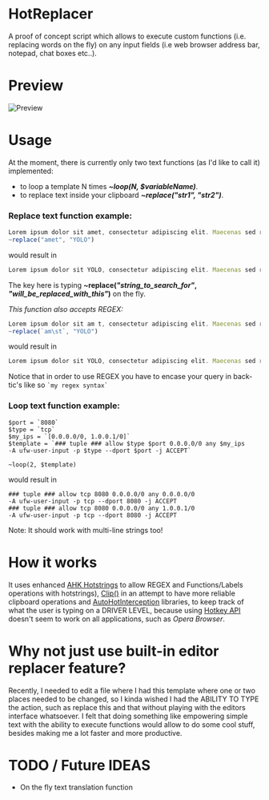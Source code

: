 # HotReplacer

A proof of concept script which allows to execute custom functions (i.e. replacing words on the fly) on any input fields (i.e web browser address bar, notepad, chat boxes etc..).

# Preview

![Preview](https://giant.gfycat.com/VainAbandonedHornshark.gif)

# Usage

At the moment, there is currently only two text functions (as I'd like to call it) implemented:
- to loop a template N times ***~loop(N, $variableName)***.
- to replace text inside your clipboard ***~replace("str1", "str2")***.

### Replace text function example:
```js
Lorem ipsum dolor sit amet, consectetur adipiscing elit. Maecenas sed risus pretium, feugiat nulla sit amet.
~replace("amet", "YOLO")
```
would result in
```js
Lorem ipsum dolor sit YOLO, consectetur adipiscing elit. Maecenas sed risus pretium, feugiat nulla sit YOLO.
```

The key here is typing **~replace(*"string_to_search_for"*, *"will_be_replaced_with_this"*)** on the fly.

*This function also accepts REGEX:*
```js
Lorem ipsum dolor sit am t, consectetur adipiscing elit. Maecenas sed risus pretium, feugiat nulla sit am t.
~replace(`am\st`, "YOLO")
```
would result in
```js
Lorem ipsum dolor sit YOLO, consectetur adipiscing elit. Maecenas sed risus pretium, feugiat nulla sit YOLO.
```
Notice that in order to use REGEX you have to encase your query in back-tic's like so ``` `my regex syntax` ```

### Loop text function example:
```hcl
$port = `8080`
$type = `tcp`
$my_ips = `[0.0.0.0/0, 1.0.0.1/0]`
$template = `### tuple ### allow $type $port 0.0.0.0/0 any $my_ips
-A ufw-user-input -p $type --dport $port -j ACCEPT`

~loop(2, $template)
```
would result in
```hcl
### tuple ### allow tcp 8080 0.0.0.0/0 any 0.0.0.0/0
-A ufw-user-input -p tcp --dport 8080 -j ACCEPT
### tuple ### allow tcp 8080 0.0.0.0/0 any 1.0.0.1/0
-A ufw-user-input -p tcp --dport 8080 -j ACCEPT
```

Note: It should work with multi-line strings too!

# How it works

It uses enhanced [AHK Hotstrings](https://github.com/menixator/hotstring) to allow REGEX and Functions/Labels operations with hotstrings), [Clip()](https://github.com/berban/Clip) in an attempt to have more reliable clipboard operations and [AutoHotInterception](https://github.com/evilC/AutoHotInterception) libraries, to keep track of what the user is typing on a DRIVER LEVEL, because using [Hotkey API](https://www.autohotkey.com/docs/commands/Hotkey.htm) doesn't seem to work on all applications, such as *Opera Browser*.

# Why not just use built-in editor replacer feature?

Recently, I needed to edit a file where I had this template where one or two places needed to be changed, so I kinda wished I had the ABILITY TO TYPE the action, such as replace this and that without playing with the editors interface whatsoever. I felt that doing something like empowering simple text with the ability to execute functions would allow to do some cool stuff, besides making me a lot faster and more productive.

# TODO / Future IDEAS

- On the fly text translation function
